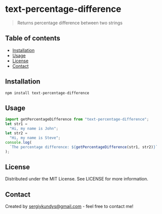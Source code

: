# text-percentage-difference
> Returns percentage difference between two strings

## Table of contents
* [Installation](#installation)
* [Usage](#usage)
* [License](#license)
* [Contact](#contact)

## Installation
`npm install text-percentage-difference`

## Usage
```js
import getPercentageDifference from "text-percentage-difference";
let str1 =
  "Hi, my name is John";
let str2 =
  "Hi, my name is Steve";
console.log(
  `The percentage difference: ${getPercentageDifference(str1, str2)}`
);
```

## License
Distributed under the MIT License. See LICENSE for more information.

## Contact
Created by sergiykundys@gmail.com - feel free to contact me!
